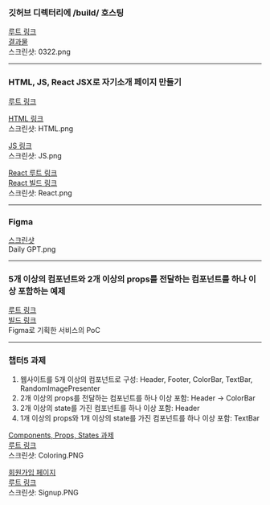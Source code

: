 ### 깃허브 디렉터리에 /build/ 호스팅

[루트 링크](https://github.com/8e437d16/React/tree/master/0322)  
[결과물](https://8e437d16.github.io/React/0322/build/index.html)  
스크린샷: 0322.png  

---

### HTML, JS, React JSX로 자기소개 페이지 만들기

[루트 링크](https://github.com/8e437d16/React/tree/master/0331)

[HTML 링크](https://8e437d16.github.io/React/0331/html/index.html)  
스크린샷: HTML.png  


[JS 링크](https://8e437d16.github.io/React/0331/js/index.html)  
스크린샷: JS.png  


[React 루트 링크](https://github.com/8e437d16/React/tree/master/0331/react-ps)  
[React 빌드 링크](https://8e437d16.github.io/React/0331/react-ps/build/index.html)  
스크린샷: React.png  

---

### Figma

[스크린샷](https://github.com/8e437d16/React/tree/master/0331/figma)  
Daily GPT.png

---

### 5개 이상의 컴포넌트와 2개 이상의 props를 전달하는 컴포넌트를 하나 이상 포함하는 예제

[루트 링크](https://github.com/8e437d16/React/tree/master/0407)  
[빌드 링크](https://8e437d16.github.io/React/0407/daily-gpt/build/index.html)  
Figma로 기획한 서비스의 PoC

---

### 챕터5 과제
1. 웹사이트를 5개 이상의 컴포넌트로 구성: Header, Footer, ColorBar, TextBar, RandomImagePresenter
2. 2개 이상의 props를 전달하는 컴포넌트를 하나 이상 포함: Header -> ColorBar
3. 2개 이상의 state를 가진 컴포넌트를 하나 이상 포함: Header
4. 1개 이상의 props와 1개 이상의 state를 가진 컴포넌트를 하나 이상 포함: TextBar  

[Components, Props, States 과제](https://8e437d16.github.io/React/0422/coloring/build/index.html)  
[루트 링크](https://github.com/8e437d16/React/tree/master/0422/coloring)  
스크린샷: Coloring.PNG

[회원가입 페이지](https://8e437d16.github.io/React/0416/signup/build/index.html)  
[루트 링크](https://github.com/8e437d16/React/tree/master/0416/signup)  
스크린샷: Signup.PNG